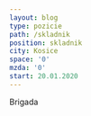 ```yaml
---
layout: blog
type: pozicie
path: /skladnik
position: skladnik
city: Kosice
space: '0'
mzda: '0'
start: 20.01.2020
---
```

Brigada
